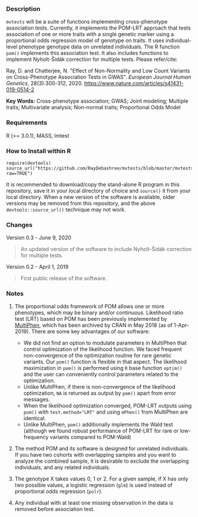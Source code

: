 ### Description
`mvtests` will be a suite of functions implementing cross-phenotype association tests. Currently, it implements the POM-LRT approach that tests association of one or more traits with a single genetic marker using a proportional odds regression model of genotype on traits. It uses individual-level phenotype genotype data on unrelated individuals. The R function `pom()` implements this association test. It also includes functions to implement Nyholt-Šidák correction for multiple tests. Please refer/cite:

Ray, D. and Chatterjee, N. "Effect of Non-Normality and Low Count Variants on Cross-Phenotype Association Tests in GWAS". *European Journal Human Genetics*, 28(3):300-312, 2020. https://www.nature.com/articles/s41431-019-0514-2

**Key Words:** Cross-phenotype association; GWAS; Joint modeling; Multiple traits; Multivariate analysis; Non-normal traits; Proportional Odds Model 


### Requirements
R (>= 3.0.1), MASS, lmtest

### How to Install within R
```{r}
require(devtools)
source_url("https://github.com/RayDebashree/mvtests/blob/master/mvtests_v0.3.R?raw=TRUE")
```
It is recommended to download/copy the stand-alone R program in this repository, save it in your local directory of choice and `source()` it from your local directory. When a new version of the software is available, older versions may be removed from this repository, and the above `devtools::source_url()` technique may not work.


### Changes
Version 0.3 - June 9, 2020
> An updated version of the software to include Nyholt-Šidák correction for multiple tests.

Version 0.2 - April 1, 2019
> First public release of the software.


### Notes
1. The proportional odds framework of POM allows one or more phenotypes, which may be binary and/or continuous. Likelihood ratio test (LRT) based on POM has been previously implemented by [MultiPhen](https://rdrr.io/cran/MultiPhen/), which has been archived by CRAN in May 2018 (as of 1-Apr-2019). There are some key advantages of our software:
    * We did not find an option to modulate parameters in MultiPhen that control optimization of the likelihood function. We faced frequent non-convergence of the optimization routine for rare genetic variants. Our `pom()` function is flexible in that aspect. The likelihood maximization in `pom()` is performed using `R` base function `optim()` and the user can conveniently
control parameters related to the optimization.
    * Unlike MultiPhen, if there is non-convergence of the likelihood optimization, `NA` is returned as output by `pom()` apart from error messages.
    * When the likelihood optimization converged, POM-LRT outputs using `pom()` with `test.method="LRT"` and using `mPhen()` from MultiPhen are identical.
    * Unlike MultiPhen, `pom()` additionally implements the Wald test (although we found robust performance of POM-LRT for rare or low-frequency variants compared to POM-Wald)
 
2. The method POM and its software is designed for unrelated individuals. If you have two cohorts with overlapping samples and you want to analyze the combined sample, it is desirable to exclude the overlapping individuals, and any related individuals. 

3. The genotype X takes values 0, 1 or 2. For a given sample, if X has only two possible values, a logistic regression (`glm`) is used instead of proportional odds regression (`polr`).

4. Any individual with at least one missing observation in the data is removed before association test.
